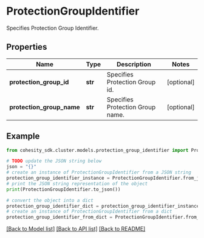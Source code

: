 # ProtectionGroupIdentifier

Specifies Protection Group Identifier.

## Properties

Name | Type | Description | Notes
------------ | ------------- | ------------- | -------------
**protection_group_id** | **str** | Specifies Protection Group id. | [optional] 
**protection_group_name** | **str** | Specifies Protection Group name. | [optional] 

## Example

```python
from cohesity_sdk.cluster.models.protection_group_identifier import ProtectionGroupIdentifier

# TODO update the JSON string below
json = "{}"
# create an instance of ProtectionGroupIdentifier from a JSON string
protection_group_identifier_instance = ProtectionGroupIdentifier.from_json(json)
# print the JSON string representation of the object
print(ProtectionGroupIdentifier.to_json())

# convert the object into a dict
protection_group_identifier_dict = protection_group_identifier_instance.to_dict()
# create an instance of ProtectionGroupIdentifier from a dict
protection_group_identifier_from_dict = ProtectionGroupIdentifier.from_dict(protection_group_identifier_dict)
```
[[Back to Model list]](../README.md#documentation-for-models) [[Back to API list]](../README.md#documentation-for-api-endpoints) [[Back to README]](../README.md)


